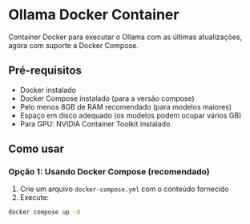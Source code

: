 # Ollama Docker Container

Container Docker para executar o Ollama com as últimas atualizações, agora com suporte a Docker Compose.

## Pré-requisitos

- Docker instalado
- Docker Compose instalado (para a versão compose)
- Pelo menos 8GB de RAM recomendado (para modelos maiores)
- Espaço em disco adequado (os modelos podem ocupar vários GB)
- Para GPU: NVIDIA Container Toolkit instalado

## Como usar

### Opção 1: Usando Docker Compose (recomendado)

1. Crie um arquivo `docker-compose.yml` com o conteúdo fornecido
2. Execute:

```bash
docker compose up -d